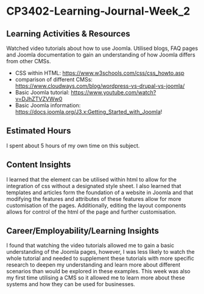# CP3402-Learning-Journal-Week_2

## Learning Activities & Resources
Watched video tutorials about how to use Joomla. Utilised blogs, FAQ pages and Joomla documentation to gain an understanding of how Joomla differs from other CMSs.

* CSS within HTML: https://www.w3schools.com/css/css_howto.asp
* comparison of different CMSs: https://www.cloudways.com/blog/wordpress-vs-drupal-vs-joomla/
* Basic Joomla tutorial: https://www.youtube.com/watch?v=DJhZTVZVWw0
* Basic Joomla information: https://docs.joomla.org/J3.x:Getting_Started_with_Joomla!

## Estimated Hours
I spent about 5 hours of my own time on this subject. 

## Content Insights
I learned that the <stlye> element can be utilised within html to allow for the integration of css without a designated style sheet. I also learned that templates and articles form the foundation of a website in Joomla and that modifying the features and attributes of these features allow for more customisation of the pages. Additionally, editing the layout components allows for control of the html of the page and further customisation. 

## Career/Employability/Learning Insights
I found that watching the video tutorials allowed me to gain a basic understanding of the Joomla pages, however, I was less likely to watch the whole tutorial and needed to supplement these tutorials with more specific research to deepen my understanding and learn more about different scenarios than would be explored in these examples. This week was also my first time utilising a CMS so it allowed me to learn more about these systems and how they can be used for businesses.
